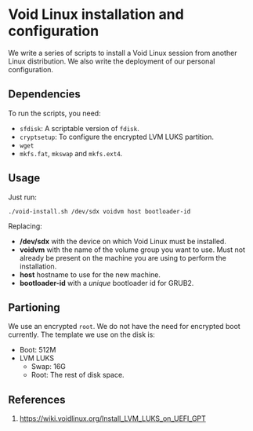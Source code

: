 # Void Linux installation and configuration
We write a series of scripts to install a Void Linux session from another
Linux distribution. We also write the deployment of our personal configuration.

## Dependencies
To run the scripts, you need:
* `sfdisk`: A scriptable version of `fdisk`.
* `cryptsetup`: To configure the encrypted LVM LUKS partition.
* `wget`
* `mkfs.fat`, `mkswap` and `mkfs.ext4`.

## Usage
Just run:

```shell
./void-install.sh /dev/sdx voidvm host bootloader-id
```

Replacing:
* **/dev/sdx** with the device on which Void Linux must be installed.
* **voidvm** with the name of the volume group you want to use. Must not already
be present on the machine you are using to perform the installation.
* **host** hostname to use for the new machine.
* **bootloader-id** with a *unique* bootloader id for GRUB2.

## Partioning
We use an encrypted `root`. We do not have the need for encrypted boot
currently. The template we use on the disk is:
* Boot: 512M
* LVM LUKS
  * Swap: 16G
  * Root: The rest of disk space.

## References
1. https://wiki.voidlinux.org/Install_LVM_LUKS_on_UEFI_GPT
